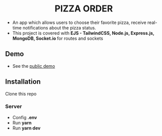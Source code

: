 # <div align="center">PIZZA ORDER</div>  
- An app which allows users to choose their favorite pizza, receive real-time notifications about the pizza status.  
- This project is covered with <b> EJS - TailwindCSS, Node.js, Express.js, MongoDB, Socket.io </b> for routes and sockets

## Demo
- See the [public demo](#)

## Installation
Clone this repo
### Server
- Config **.env** 
- Run **yarn**
- Run **yarn dev**